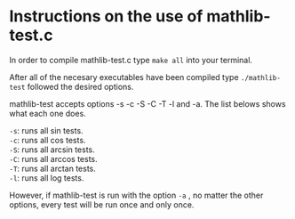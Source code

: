 
# Instructions on the use of mathlib-test.c  

In order to compile mathlib-test.c type `make all` into your terminal.  

After all of the necesary executables have been compiled type `./mathlib-test` followed the desired options.  

mathlib-test accepts options -s -c -S -C -T -l and -a. The list belows shows what each one does.  
  
`-s`: runs all sin tests.  
`-c`: runs all cos tests.  
`-S`: runs all arcsin tests.  
`-C`: runs all arccos tests.  
`-T`: runs all arctan tests.  
`-l`: runs all log tests.  

However, if mathlib-test is run with the option `-a` , no matter the other options, every test will be run once and only once.  
  



